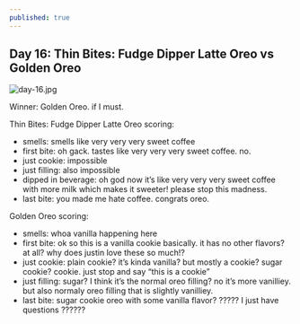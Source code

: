 ```yaml
---
published: true
---
```

## Day 16: Thin Bites: Fudge Dipper Latte Oreo vs Golden Oreo

![day-16.jpg]({{site.baseurl}}/media/day-16.jpg)

Winner: Golden Oreo. if I must.

Thin Bites: Fudge Dipper Latte Oreo scoring:
- smells: smells like very very very sweet coffee
- first bite: oh gack. tastes like very very very sweet coffee. no.
- just cookie: impossible
- just filling:  also impossible
- dipped in beverage: oh god now it’s like very very very sweet coffee with more milk which makes it sweeter! please stop this madness.
- last bite:  you made me hate coffee. congrats oreo.

Golden Oreo scoring:
- smells: whoa vanilla happening here
- first bite: ok so this is a vanilla cookie basically. it has no other flavors? at all? why does justin love these so much!?
- just cookie: plain cookie? it’s kinda vanilla? but mostly a cookie? sugar cookie? cookie. just stop and say “this is a cookie”
- just filling:  sugar? I think it’s the normal oreo filling? no it’s more vanilliey. but also normaly oreo filling that is slightly vanilliey.
- last bite: sugar cookie oreo with some vanilla flavor? ????? I just have questions ??????
